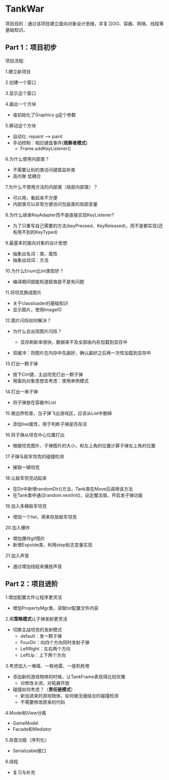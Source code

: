 # TankWar

项目目的：通过该项目建立面向对象设计思维，并复习OO、容器、网络、线程等基础知识。

## Part 1：项目初步

项目流程:

1.建立新项目

2.创建一个窗口

3.显示这个窗口

4.画出一个方块

- 谁初始化了Graphics g这个参数

5.移动这个方块

- 自动化: repaint --> paint
- 手动控制：相应键盘事件(**观察者模式**)
  - Frame.addKeyListener()

6.为什么使用内部类？

- 不需要让别的类访问键盘监听类
- 高内聚 低耦合

7.为什么不使用方法的内部类（局部内部类）？

- 可以用，看起来不方便
- 内部类可以非常方便访问包装类的局部变量

8.为什么继承KeyAdapter而不是直接实现KeyListener?

- 为了只重写自己需要的方法(keyPressed、KeyReleased)，而不是都实现(还有用不到的KeyTyped)

9.最基本的面向对象的设计思想

- 抽象出名词：类、属性
- 抽象出动词：方法

10.为什么Enum比int类型好？

- 编译期间就能知道赋值是不是有问题

11.将坦克换成图片

- 关于classloader的基础知识
- 显示图片，使用ImageIO

12.图片闪烁如何解决？

- 为什么会出现图片闪烁？

  - 显存刷新率很快，数据来不及全部由内存加载到显存中

- 双缓冲：将图片在内存中先画好，确认画好之后再一次性加载到显存中

13.打出一颗子弹

- 按下Ctrl键，主战坦克打出一颗子弹
- 用面向对象思想去考虑：使用单例模式

14.打出一串子弹

- 将子弹放在容器中List<BUllet>

15.做边界检查，当子弹飞出游戏区，应该从List中删掉

- 添加live属性，用于判断子弹是否存活

16.将子弹从坦克中心位置打出

- 根据坦克图片、子弹图片的大小，和左上角的位置计算子弹左上角的位置

17.子弹与敌军坦克的碰撞检测

- 摧毁一辆坦克

18.让敌军坦克动起来

- 在Dir中新增randomDir()方法，Tank类在Move后调用该方法
- 在Tank类中通过random.nextInt()，设定魔法值，开启发子弹功能

19.加入多辆敌军坦克

- 增加一个list，用来存放敌军坦克

20.加入爆炸

- 增加爆炸gif图片
- 新增Expolde类，利用step标志变量实现

21.加入声音

- 通过增加线程来播放声音

## Part 2：项目进阶

1.增加配置文件让程序更灵活

- 增加PropertyMgr类，读取txt配置文件内容

2.用**策略模式**让子弹发射更灵活

- 切换主战坦克的发射模式
  - default：发一颗子弹
  - FourDir：向四个方向同时发射子弹
  - LeftRight：左右两个方向
  - LeftUp：上下两个方向

3.考虑加入一堵墙、一枚地雷、一座机枪塔

- 添加新的游戏物体的时候，让TankFrame表现得比较优雅
  - 对修改关闭，对拓展开放
- 碰撞如何考虑？（**责任链模式**）
  - 新加进来的游戏物体，如何做无缝结合的碰撞检测
  - 不需要修改原来的代码

4.Model和View分离

- GameModel
- Facade和Mediator

5.存盘功能（序列化）

- Serializable接口

6.线程

- 复习与补充

